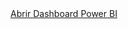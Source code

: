 <a href="https://app.powerbi.com/view?r=eyJrIjoiODYxZjhlNjQtMWRkYS00MWY4LTk4ZmUtMzU2NzA3YWI1ZmMwIiwidCI6IjUyMTE1YjBhLTk1YTktNDFlYy05ZjA5LWM5NTk3ZTY4NjgyYSJ9&navContentPaneEnabled=false&filterPaneEnabled=false" target="_blank">
  Abrir Dashboard Power BI
</a>
